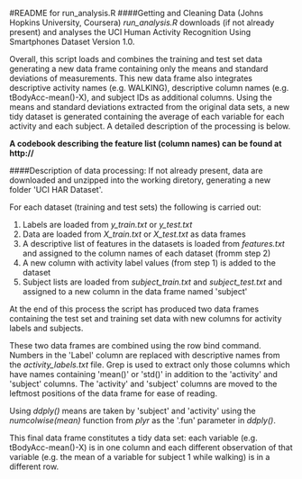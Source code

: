 #README for run_analysis.R
####Getting and Cleaning Data (Johns Hopkins University, Coursera)
*run_analysis.R* downloads (if not already present) and analyses the UCI Human Activity Recognition Using Smartphones Dataset Version 1.0. 

Overall, this script loads and combines the training and test set data generating a new data frame containing only the means and standard deviations of measurements. This new data frame also integrates descriptive activity names (e.g. WALKING), descriptive column names (e.g. tBodyAcc-mean()-X), and subject IDs as additional columns. Using the means and standard deviations extracted from the original data sets, a new tidy dataset is generated containing the average of each variable for each activity and each subject. A detailed description of the processing is below.

**A codebook describing the feature list (column names) can be found at http://**

####Description of data processing:
If not already present, data are downloaded and unzipped into the working diretory, generating a new folder 'UCI HAR Dataset'.

For each dataset (training and test sets) the following is carried out:

1. Labels are loaded from *y_train.txt* or *y_test.txt*
2. Data are loaded from *X_train.txt* or *X_test.txt* as data frames
3. A descriptive list of features in the datasets is loaded from *features.txt* and assigned to the column names of each dataset (fromm step 2)
4. A new column with activity label values (from step 1) is added to the dataset
5. Subject lists are loaded from *subject_train.txt* and *subject_test.txt* and assigned to a new column in the data frame named 'subject'

At the end of this process the script has produced two data frames containing the test set and training set data with new columns for activity labels and subjects.

These two data frames are combined using the row bind command. Numbers in the 'Label' column are replaced with descriptive names from the *activity_labels.txt* file. Grep is used to extract only those columns which have names containing 'mean()' or 'std()' in addition to the 'activity' and 'subject' columns. The 'activity' and 'subject' columns are moved to the leftmost positions of the data frame for ease of reading.

Using *ddply()* means are taken by 'subject' and 'activity' using the *numcolwise(mean)* function from *plyr* as the '.fun' parameter in *ddply()*.

This final data frame constitutes a tidy data set: each variable (e.g. tBodyAcc-mean()-X)  is in one column and each different observation of that variable (e.g. the mean of a variable for subject 1 while walking) is in a different row.

